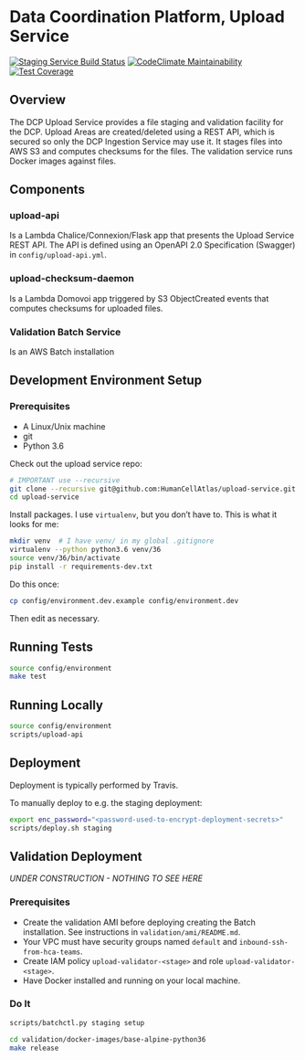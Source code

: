# Data Coordination Platform, Upload Service

[![Staging Service Build Status](https://travis-ci.org/HumanCellAtlas/upload-service.svg?branch=master)](https://travis-ci.org/HumanCellAtlas/upload-service)
[![CodeClimate Maintainability](https://api.codeclimate.com/v1/badges/4003ac7c053107137873/maintainability)](https://codeclimate.com/github/HumanCellAtlas/upload-service/maintainability)
[![Test Coverage](https://api.codeclimate.com/v1/badges/4003ac7c053107137873/test_coverage)](https://codeclimate.com/github/HumanCellAtlas/upload-service/test_coverage)

## Overview

The DCP Upload Service provides a file staging and validation facility for the DCP.
Upload Areas are created/deleted using a REST API, which is secured so only the DCP Ingestion Service may use it.
It stages files into AWS S3 and computes checksums for the files.
The validation service runs Docker images against files.

## Components

### upload-api

Is a Lambda Chalice/Connexion/Flask app that presents the Upload Service REST API.
The API is defined using an OpenAPI 2.0 Specification (Swagger) in `config/upload-api.yml`.

### upload-checksum-daemon

Is a Lambda Domovoi app triggered by S3 ObjectCreated events that computes checksums for uploaded files.

### Validation Batch Service

Is an AWS Batch installation 

## Development Environment Setup

### Prerequisites

 - A Linux/Unix machine
 - git
 - Python 3.6

Check out the upload service repo:

```bash
# IMPORTANT use --recursive
git clone --recursive git@github.com:HumanCellAtlas/upload-service.git
cd upload-service
```

Install packages.  I use `virtualenv`, but you don’t have to.  This is what it looks for me:

```bash
mkdir venv  # I have venv/ in my global .gitignore
virtualenv --python python3.6 venv/36
source venv/36/bin/activate
pip install -r requirements-dev.txt
```

Do this once:

```bash
cp config/environment.dev.example config/environment.dev
```
Then edit as necessary.

## Running Tests

```bash
source config/environment
make test
```

## Running Locally
```bash
source config/environment
scripts/upload-api
```

## Deployment

Deployment is typically performed by Travis.

To manually deploy to e.g. the staging deployment:

```bash
export enc_password="<password-used-to-encrypt-deployment-secrets>"
scripts/deploy.sh staging
```

## Validation Deployment

*UNDER CONSTRUCTION - NOTHING TO SEE HERE*

### Prerequisites

 * Create the validation AMI before deploying creating the Batch installation.
   See instructions in `validation/ami/README.md`.
 * Your VPC must have security groups named `default` and `inbound-ssh-from-hca-teams`.
 * Create IAM policy `upload-validator-<stage>` and role `upload-validator-<stage>`.
 * Have Docker installed and running on your local machine.

### Do It

```bash
scripts/batchctl.py staging setup

cd validation/docker-images/base-alpine-python36
make release
```
